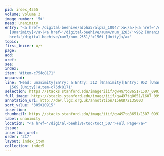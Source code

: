 ```yaml
---
pid: index_4355
volume: Volume 3
image_number: '50'
head: unanimity
entry: "<a href='/digital-beehive/alpha5/alpha_1004/'>a</a>|<a href='/digital-beehive/num2/num_0357/'>312
  [Unanimity]</a>|<a href='/digital-beehive/num4/num_1283/'>962 [Unanimity]</a>|<a
  href='/digital-beehive/num7/num_2351/'>1569 [Unity]</a>"
topic:
first_letter: U/V
page:
add:
xref:
see:
index:
item: "#item-c75dc8171"
unparsed:
line: 'Head: unanimity|Entry: a|Entry: 312 [Unanimity]|Entry: 962 [Unanimity]|Entry:
  1569 [Unity]|#item-c75dc8171'
selection: https://stacks.stanford.edu/image/iiif/gw497tq8651/1607_0993/477,915,724,157/full/0/default.jpg
full_image: https://stacks.stanford.edu/image/iiif/gw497tq8651/1607_0993/full/full/0/default.jpg
annotation_uri: http://dev.llgc.org.uk/annotation/1560872135003
sort_value: '305010915'
insertion:
thumbnail: https://stacks.stanford.edu/image/iiif/gw497tq8651/1607_0993/477,915,724,157/150,/0/default.jpg
label: unanimity
location: "<a href='/digital-beehive/toc/toc3_50/'>Full Page</a>"
issue:
insertion_xref:
order: '317'
layout: index_item
collection: index5
---
```

